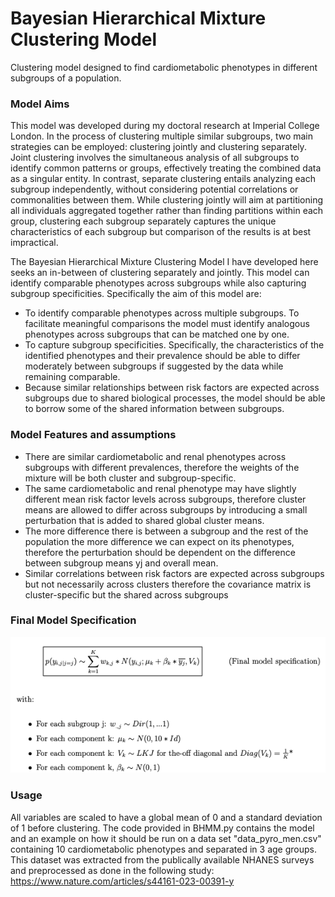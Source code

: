 # Bayesian Hierarchical Mixture Clustering Model
Clustering model designed to find cardiometabolic phenotypes in different subgroups of a population.

### Model Aims

This model was developed during my doctoral research at Imperial College London. 
In the process of clustering multiple similar subgroups, two main strategies can be employed: clustering jointly and clustering separately. 
Joint clustering involves the simultaneous analysis of all subgroups to identify common patterns or groups, effectively treating
the combined data as a singular entity. In contrast, separate clustering entails analyzing each subgroup independently, without considering potential correlations or commonalities
between them. While clustering jointly will aim at partitioning all individuals aggregated together rather than
finding partitions within each group, clustering each subgroup separately captures the unique characteristics of each subgroup but comparison of the results is at best impractical. 


The Bayesian Hierarchical Mixture Clustering Model I have developed here seeks an in-between of clustering separately and jointly. 
This model can identify comparable phenotypes across subgroups while also capturing subgroup specificities. 
Specifically the aim of this model are: 

- To identify comparable phenotypes across multiple subgroups. To facilitate meaningful comparisons the model must identify analogous phenotypes across subgroups
that can be matched one by one.
- To capture subgroup specificities. Specifically, the characteristics of the identified
phenotypes and their prevalence should be able to differ moderately between subgroups if suggested by the data while remaining comparable.
- Because similar relationships between risk factors are expected across subgroups due to shared biological processes, the model should be able to borrow some of the
shared information between subgroups.


### Model Features and assumptions

- There are similar cardiometabolic and renal phenotypes across subgroups with different prevalences, therefore the weights of the mixture will be both cluster and
subgroup-specific.
- The same cardiometabolic and renal phenotype may have slightly different mean risk factor levels across subgroups, therefore cluster means are allowed to differ
across subgroups by introducing a small perturbation that is added to shared global cluster means.
- The more difference there is between a subgroup and the rest of the population the more difference we can expect on its phenotypes, therefore the perturbation 
should be dependent on the difference between subgroup means yj and overall mean.
- Similar correlations between risk factors are expected across subgroups but not necessarily across clusters therefore the covariance matrix is cluster-specific but the
shared across subgroups

### Final Model Specification

![Model Equation](Model_specifications.png)

### Usage 

All variables are scaled to have a global mean of 0 and a standard deviation of 1 before clustering.
The code provided in BHMM.py contains the model and an example on how it should be run on a data set "data_pyro_men.csv" containing 10 cardiometabolic phenotypes and separated in 3 age groups. 
This dataset was extracted from the publically available NHANES surveys and preprocessed as done in the following study: https://www.nature.com/articles/s44161-023-00391-y
